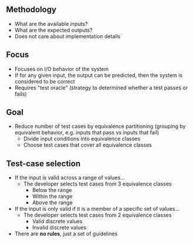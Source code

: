 
## Methodology

- What are the available inputs?
- What are the expected outputs?
- Does not care about implementation details

## Focus

- Focuses on I/O behavior of the system
- If for any given input, the output can be predicted, then the system is considered to be correct
- Requires "test oracle" (strategy to determined whether a test passes or fails)

## Goal

- Reduce number of test cases by equivalence partitioning (grouping by equivalent behavior, e.g. inputs that pass vs inputs that fail)
    - Divide input conditions into equivalence classes
    - Choose test cases that cover all equivalence classes

## Test-case selection

- If the input is valid across a range of values...
    - The developer selects test cases from 3 equivalence classes
        - Below the range
        - Within the range
        - Above the range
- If the input is only valid if it is a member of a specific set of values...
    - The developer selects test cases from 2 equivalence classes
        - Valid discrete values
        - Invalid discrete values
- There are **no rules**, just a set of guidelines